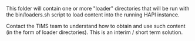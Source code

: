 This folder will contain one or more "loader" directories that will be run with the bin/loaders.sh script to load content into the running HAPI instance.

Contact the TIMS team to understand how to obtain and use such content (in the form of loader directories). This is an interim / short term solution.